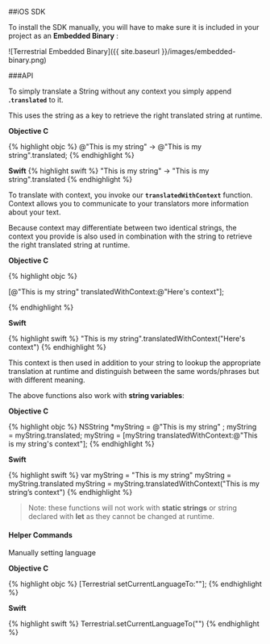 
##iOS SDK

To install the SDK manually, you will have to make sure it is included in your project as an **Embedded Binary** :

![Terrestrial Embedded Binary]({{ site.baseurl }}/images/embedded-binary.png)


###API

To simply translate a String without any context you simply append **.`translated`** to it. 

This uses the string as a key to retrieve the right translated string at runtime.

**Objective C**

{% highlight objc %}
@"This is my string" -> @"This is my string".translated;
{% endhighlight %}

	
**Swift**
{% highlight swift %}
"This is my string" -> "This is my string".translated
{% endhighlight %}


To translate with context, you invoke our **`translatedWithContext`** function. Context allows you to communicate to your translators more information about your text.

Because context may differentiate between two identical strings, the context you provide is also used in combination with the string to retrieve the right translated string at runtime.

**Objective C**

{% highlight objc %}

[@"This is my string" translatedWithContext:@"Here's context"];

{% endhighlight %}


**Swift**

{% highlight swift %}
"This is my string".translatedWithContext("Here's context")
{% endhighlight %}

This context is then used in addition to your string to lookup the appropriate translation at runtime and distinguish between the same words/phrases but with different meaning.

The above functions also work with **string variables**:

**Objective C**

{% highlight objc %}
NSString *myString = @"This is my string" ;
myString = myString.translated;
myString = [myString translatedWithContext:@"This is my string's context"];
{% endhighlight %}

**Swift**

{% highlight swift %}
var myString = "This is my string"
myString = myString.translated
myString = myString.translatedWithContext("This is my string’s context")
{% endhighlight %}


>Note: these functions will not work with **static strings** or string declared with **let** as they cannot be changed at runtime.

#### **Helper Commands** 

Manually setting language

**Objective C**

{% highlight objc %}
[Terrestrial  setCurrentLanguageTo:"<language code>"];
{% endhighlight %}

**Swift**

{% highlight swift %}
Terrestrial.setCurrentLanguageTo("<language code>")
{% endhighlight %}
